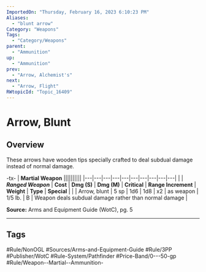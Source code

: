 ```yaml
---
ImportedOn: "Thursday, February 16, 2023 6:10:23 PM"
Aliases:
  - "blunt arrow"
Category: "Weapons"
Tags:
  - "Category/Weapons"
parent:
  - "Ammunition"
up:
  - "Ammunition"
prev:
  - "Arrow, Alchemist's"
next:
  - "Arrow, Flight"
RWtopicId: "Topic_16409"
---
```

# Arrow, Blunt
## Overview
These arrows have wooden tips specially crafted to deal subdual damage instead of normal damage.


-tx-
| **Martial Weapon** ||||||||||
|---|---|---|---|---|---|---|---|---|---|
| | ***Ranged Weapon*** | **Cost** | **Dmg (S)** | **Dmg (M)** | **Critical** | **Range Increment** | **Weight** | **Type** | **Special** |
| | Arrow, blunt | 5 sp | 1d6 | 1d8 | x2 | as weapon | 1/5 lb. | B | Weapon deals subdual damage rather than normal damage |

**Source:** Arms and Equipment Guide (WotC), pg. 5


---
## Tags
#Rule/NonOGL #Sources/Arms-and-Equipment-Guide #Rule/3PP #Publisher/WotC #Rule-System/Pathfinder #Price-Band/0---50-gp #Rule/Weapon--Martial--Ammunition-

